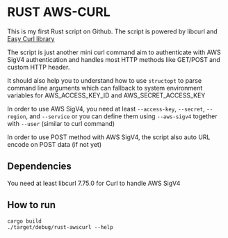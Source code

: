 # RUST AWS-CURL
This is my first Rust script on Github. The script is powered by libcurl and [Easy Curl library](https://docs.rs/curl/latest/curl/index.html#the-easy-api) 

The script is just another mini curl command aim to authenticate with AWS SigV4 authentication and handles most HTTP methods like GET/POST and custom HTTP header. 

It should also help you to understand how to use `structopt` to parse command line arguments which can fallback to system environment variables for AWS_ACCESS_KEY_ID and AWS_SECRET_ACCESS_KEY

In order to use AWS SigV4, you need at least `--access-key`, `--secret`, `--region`, and `--service` or you can define them using `--aws-sigv4` together with `--user` (similar to curl command)

In order to use POST method with AWS SigV4, the script also auto URL encode on POST data (if not yet) 

## Dependencies
You need at least libcurl 7.75.0 for Curl to handle AWS SigV4

## How to run
```
cargo build
./target/debug/rust-awscurl --help
```